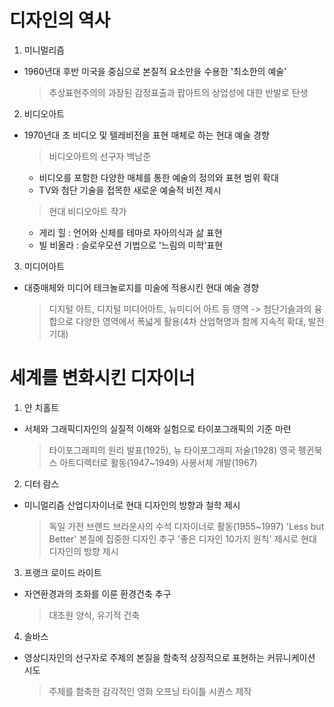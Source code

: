 # 디자인의 역사

1. 미니멀리즘

- 1960년대 후반 미국을 중심으로 본질적 요소만을 수용한 '최소한의 예술'
  > 추상표현주의의 과장된 감정표출과 팝아트의 상업성에 대한 반발로 탄생

2. 비디오아트

- 1970년대 초 비디오 및 텔레비전을 표현 매체로 하는 현대 예술 경향

  > 비디오아트의 선구자 백남준

  - 비디오를 포함한 다양한 매체를 통한 예술의 정의와 표현 범위 확대
  - TV와 첨단 기술을 접목한 새로운 예술적 비전 제시

  > 현대 비디오아트 작가

  - 게리 힐 : 언어와 신체를 테마로 자아의식과 삶 표현
  - 빌 비올라 : 슬로우모션 기법으로 '느림의 미학'표현

3. 미디어아트

- 대중매체와 미디어 테크놀로지를 미술에 적용시킨 현대 예술 경향
  > 디지털 아트, 디지털 미디어아트, 뉴미디어 아트 등 영역 -> 첨단기술과의 융합으로 다양한 영역에서 폭넓게 활용(4차 산업혁명과 함께 지속적 확대, 발전 기대)

# 세계를 변화시킨 디자이너

1. 얀 치홀트

- 서체와 그래픽디자인의 실질적 이해와 실험으로 타이포그래픽의 기준 마련
  > 타이포그래피의 원리 발표(1925), 뉴 타이포그래피 저술(1928)
  > 영국 펭귄북스 아트디렉터로 활동(1947~1949)
  > 사봉서체 개발(1967)

2. 디터 람스

- 미니멀리즘 산업디자이너로 현대 디자인의 방향과 철학 제시
  > 독일 가전 브랜드 브라운사의 수석 디자이너로 활동(1955~1997)
  > 'Less but Better' 본질에 집중한 디자인 추구
  > '좋은 디자인 10가지 원칙' 제시로 현대 디자인의 방향 제시

3. 프랭크 로이드 라이트

- 자연환경과의 조화를 이룬 환경건축 추구
  > 대초원 양식, 유기적 건축

4. 솔바스

- 영상디자인의 선구자로 주제의 본질을 함축적 상징적으로 표현하는 커뮤니케이션 시도
  > 주제를 함축한 감각적인 영화 오프닝 타이틀 시퀀스 제작
